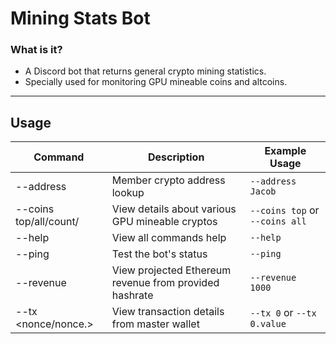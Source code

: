 # Mining Stats Bot
### What is it?
- A Discord bot that returns general crypto mining statistics.
- Specially used for monitoring GPU mineable coins and altcoins.
---
## Usage

| Command        | Description                                                          | Example Usage                  |
| -------------- | -------------------------------------------------------------------- | ------------------------------ |
| --address <member>           | Member crypto address lookup                           | `--address Jacob`              |
| --coins top/all/count/<name> | View details about various GPU mineable cryptos        | `--coins top` or `--coins all` |
| --help                       | View all commands help                                 | `--help`                       |
| --ping                       | Test the bot's status                                  | `--ping`                       |
| --revenue <megahash>         | View projected Ethereum revenue from provided hashrate | `--revenue 1000`               |
| --tx <nonce/nonce.<stat>>    | View transaction details from master wallet            | `--tx 0` or `--tx 0.value`     |
